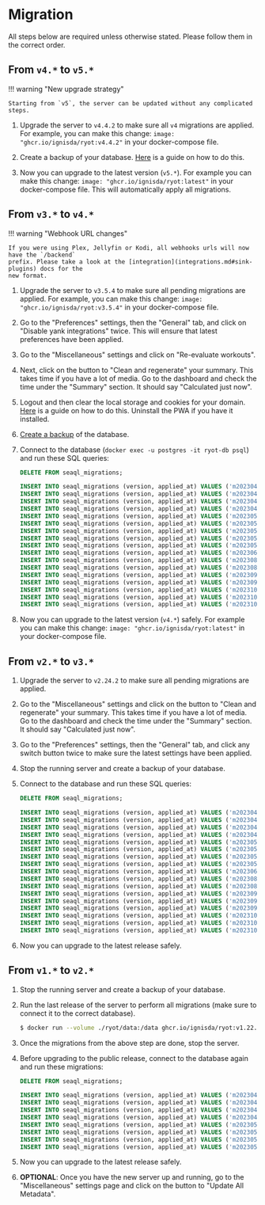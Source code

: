 # Migration

All steps below are required unless otherwise stated. Please follow them in the correct
order.

## From `v4.*` to `v5.*`

!!! warning "New upgrade strategy"

    Starting from `v5`, the server can be updated without any complicated steps.

1. Upgrade the server to `v4.4.2` to make sure all `v4` migrations are applied. For
   example, you can make this change: `image: "ghcr.io/ignisda/ryot:v4.4.2"` in your
   docker-compose file.

2. Create a backup of your database. [Here](./guides/exporting.md#exporting-the-entire-database)
   is a guide on how to do this.

3. Now you can upgrade to the latest version (`v5.*`). For example you can make this
   change: `image: "ghcr.io/ignisda/ryot:latest"` in your docker-compose file. This will
   automatically apply all migrations.

## From `v3.*` to `v4.*`

!!! warning "Webhook URL changes"

    If you were using Plex, Jellyfin or Kodi, all webhooks urls will now have the `/backend`
    prefix. Please take a look at the [integration](integrations.md#sink-plugins) docs for the
    new format.

1. Upgrade the server to `v3.5.4` to make sure all pending migrations are applied. For example,
   you can make this change: `image: "ghcr.io/ignisda/ryot:v3.5.4"` in your docker-compose file.

2. Go to the "Preferences" settings, then the "General" tab, and click on "Disable yank
   integrations" twice. This will ensure that latest preferences have been applied.

3. Go to the "Miscellaneous" settings and click on "Re-evaluate workouts".

4. Next, click on the button to "Clean and regenerate" your summary. This takes time if
   you have a lot of media. Go to the dashboard and check the time under the "Summary"
   section. It should say "Calculated just now".

5. Logout and then clear the local storage and cookies for your domain.
   [Here](https://intercom.help/scoutpad/en/articles/3478364-how-to-clear-local-storage-of-web-browser)
   is a guide on how to do this. Uninstall the PWA if you have it installed.

6. [Create a backup](https://simplebackups.com/blog/docker-postgres-backup-restore-guide-with-examples/#back-up-a-docker-postgresql-database) of the database.

7. Connect to the database (`docker exec -u postgres -it ryot-db psql`) and run these SQL
   queries:
   ```sql
   DELETE FROM seaql_migrations;

   INSERT INTO seaql_migrations (version, applied_at) VALUES ('m20230410_create_metadata', 1684693316);
   INSERT INTO seaql_migrations (version, applied_at) VALUES ('m20230413_create_person', 1684693316);
   INSERT INTO seaql_migrations (version, applied_at) VALUES ('m20230417_create_user', 1684693316);
   INSERT INTO seaql_migrations (version, applied_at) VALUES ('m20230419_create_seen', 1684693316);
   INSERT INTO seaql_migrations (version, applied_at) VALUES ('m20230501_create_metadata_group', 1697640078);
   INSERT INTO seaql_migrations (version, applied_at) VALUES ('m20230502_create_genre', 1684693316);
   INSERT INTO seaql_migrations (version, applied_at) VALUES ('m20230504_create_collection', 1684693316);
   INSERT INTO seaql_migrations (version, applied_at) VALUES ('m20230505_create_review', 1684693316);
   INSERT INTO seaql_migrations (version, applied_at) VALUES ('m20230509_create_import_report', 1684693316);
   INSERT INTO seaql_migrations (version, applied_at) VALUES ('m20230622_create_exercise', 1697640078);
   INSERT INTO seaql_migrations (version, applied_at) VALUES ('m20230804_create_user_measurement', 1697640078);
   INSERT INTO seaql_migrations (version, applied_at) VALUES ('m20230819_create_workout', 1697640078);
   INSERT INTO seaql_migrations (version, applied_at) VALUES ('m20230901_create_partial_metadata', 1697640078);
   INSERT INTO seaql_migrations (version, applied_at) VALUES ('m20230912_create_calendar_event', 1697640078);
   INSERT INTO seaql_migrations (version, applied_at) VALUES ('m20231003_create_partial_metadata_to_person', 1697640078);
   INSERT INTO seaql_migrations (version, applied_at) VALUES ('m20231016_create_collection_to_entity', 1697640078);
   INSERT INTO seaql_migrations (version, applied_at) VALUES ('m20231017_create_user_to_entity', 1697640078);
   ```

8. Now you can upgrade to the latest version (`v4.*`) safely. For example you can make this
   change: `image: "ghcr.io/ignisda/ryot:latest"` in your docker-compose file.

## From `v2.*` to `v3.*`

1. Upgrade the server to `v2.24.2` to make sure all pending migrations are applied.

2. Go to the "Miscellaneous" settings and click on the button to "Clean and regenerate"
   your summary. This takes time if you have a lot of media. Go to the dashboard and check
   the time under the "Summary" section. It should say "Calculated just now".

3. Go to the "Preferences" settings, then the "General" tab, and click any switch button
   twice to make sure the latest settings have been applied.

4. Stop the running server and create a backup of your database.

5. Connect to the database and run these SQL queries:
   ```sql
   DELETE FROM seaql_migrations;

   INSERT INTO seaql_migrations (version, applied_at) VALUES ('m20230410_create_metadata', 1684693316);
   INSERT INTO seaql_migrations (version, applied_at) VALUES ('m20230413_create_person', 1684693316);
   INSERT INTO seaql_migrations (version, applied_at) VALUES ('m20230417_create_user', 1684693316);
   INSERT INTO seaql_migrations (version, applied_at) VALUES ('m20230419_create_seen', 1684693316);
   INSERT INTO seaql_migrations (version, applied_at) VALUES ('m20230502_create_genre', 1684693316);
   INSERT INTO seaql_migrations (version, applied_at) VALUES ('m20230505_create_review', 1684693316);
   INSERT INTO seaql_migrations (version, applied_at) VALUES ('m20230507_create_collection', 1684693316);
   INSERT INTO seaql_migrations (version, applied_at) VALUES ('m20230509_create_import_report', 1684693316);
   INSERT INTO seaql_migrations (version, applied_at) VALUES ('m20230622_create_exercise', 1697640078);
   INSERT INTO seaql_migrations (version, applied_at) VALUES ('m20230804_create_user_measurement', 1697640078);
   INSERT INTO seaql_migrations (version, applied_at) VALUES ('m20230819_create_workout', 1697640078);
   INSERT INTO seaql_migrations (version, applied_at) VALUES ('m20230901_create_metadata_group', 1697640078);
   INSERT INTO seaql_migrations (version, applied_at) VALUES ('m20230901_create_partial_metadata', 1697640078);
   INSERT INTO seaql_migrations (version, applied_at) VALUES ('m20230912_create_calendar_event', 1697640078);
   INSERT INTO seaql_migrations (version, applied_at) VALUES ('m20231003_create_partial_metadata_to_person', 1697640078);
   INSERT INTO seaql_migrations (version, applied_at) VALUES ('m20231016_create_collection_to_entity', 1697640078);
   INSERT INTO seaql_migrations (version, applied_at) VALUES ('m20231017_create_user_to_entity', 1697640078);
   ```

6. Now you can upgrade to the latest release safely.

## From `v1.*` to `v2.*`

1. Stop the running server and create a backup of your database.

2. Run the last release of the server to perform all migrations (make sure to connect it to the correct database).
   ```bash
   $ docker run --volume ./ryot/data:/data ghcr.io/ignisda/ryot:v1.22.1
   ```

3. Once the migrations from the above step are done, stop the server.

4. Before upgrading to the public release, connect to the database again and run these migrations:
   ```sql
   DELETE FROM seaql_migrations;

   INSERT INTO seaql_migrations (version, applied_at) VALUES ('m20230410_create_metadata', 1684693316);
   INSERT INTO seaql_migrations (version, applied_at) VALUES ('m20230412_create_creator', 1684693316);
   INSERT INTO seaql_migrations (version, applied_at) VALUES ('m20230417_create_user', 1684693316);
   INSERT INTO seaql_migrations (version, applied_at) VALUES ('m20230419_create_seen', 1684693316);
   INSERT INTO seaql_migrations (version, applied_at) VALUES ('m20230502_create_genre', 1684693316);
   INSERT INTO seaql_migrations (version, applied_at) VALUES ('m20230505_create_review', 1684693316);
   INSERT INTO seaql_migrations (version, applied_at) VALUES ('m20230507_create_collection', 1684693316);
   INSERT INTO seaql_migrations (version, applied_at) VALUES ('m20230509_create_import_report', 1684693316);
   ```

5. Now you can upgrade to the latest release safely.

6. **OPTIONAL**: Once you have the new server up and running, go to the "Miscellaneous" settings page and click on the button to "Update All Metadata".

